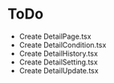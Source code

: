 # ToDo

- Create DetailPage.tsx
- Create DetailCondition.tsx
- Create DetailHistory.tsx
- Create DetailSetting.tsx
- Create DetailUpdate.tsx
